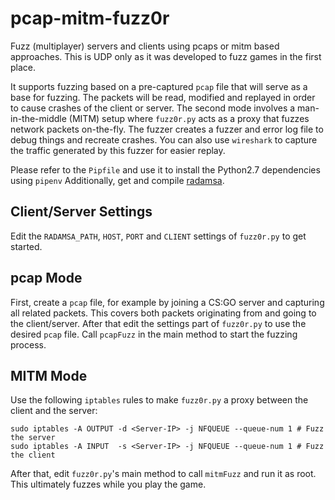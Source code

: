 # pcap-mitm-fuzz0r
Fuzz (multiplayer) servers and clients using pcaps or mitm based approaches. This is UDP only as it was developed to fuzz games in the first place.

It supports fuzzing based on a pre-captured `pcap` file that will serve as a base for fuzzing. The packets will be read, modified and replayed in order to cause crashes of the client or server. The second mode involves a man-in-the-middle (MITM) setup where `fuzz0r.py` acts as a proxy that fuzzes network packets on-the-fly. The fuzzer creates a fuzzer and error log file to debug things and recreate crashes. You can also use `wireshark` to capture the traffic generated by this fuzzer for easier replay.

Please refer to the `Pipfile` and use it to install the Python2.7 dependencies using `pipenv` Additionally, get and compile [radamsa](https://gitlab.com/akihe/radamsa).

## Client/Server Settings

Edit the `RADAMSA_PATH`, `HOST`, `PORT` and `CLIENT` settings of `fuzz0r.py` to get started.

## pcap Mode

First, create a `pcap` file, for example by joining a CS:GO server and capturing all related packets. This covers both packets originating from and going to the client/server. After that edit the settings part of `fuzz0r.py` to use the desired `pcap` file. Call `pcapFuzz` in the main method to start the fuzzing process.

## MITM Mode

Use the following `iptables` rules to make `fuzz0r.py` a proxy between the client and the server:

```
sudo iptables -A OUTPUT -d <Server-IP> -j NFQUEUE --queue-num 1 # Fuzz the server
sudo iptables -A INPUT  -s <Server-IP> -j NFQUEUE --queue-num 1 # Fuzz the client
```

After that, edit `fuzz0r.py`'s main method to call `mitmFuzz` and run it as root. This ultimately fuzzes while you play the game.